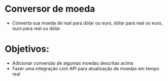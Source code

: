 # Conversor de moeda
 - Converta sua moeda de real para dólar ou euro, dólar para real ou euro, euro para real ou dólar.
# Objetivos:
 - Adicionar conversão de algumas moedas descritas acima
 - Fazer uma integração com API para atualização de moedas em tempo real
